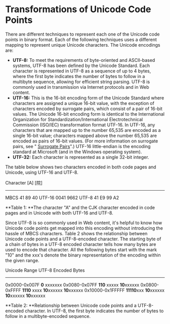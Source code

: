 

# Transformations of Unicode Code Points

There are different techniques to represent each one of the Unicode code points in binary format. Each of the following techniques uses a different mapping to represent unique Unicode characters. The Unicode encodings are:

-   **UTF-8:** To meet the requirements of byte-oriented and ASCII-based systems, UTF-8 has been defined by the Unicode Standard. Each character is represented in UTF-8 as a sequence of up to 4 bytes, where the first byte indicates the number of bytes to follow in a multibyte sequence, allowing for efficient string parsing. UTF-8 is commonly used in transmission via Internet protocols and in Web content.
-   **UTF-16:** This is the 16-bit encoding form of the Unicode Standard where characters are assigned a unique 16-bit value, with the exception of characters encoded by surrogate pairs, which consist of a pair of 16-bit values. The Unicode 16-bit encoding form is identical to the International Organization for Standardization/International Electrotechnical Commission (ISO/IEC) transformation format UTF-16. In UTF-16, any characters that are mapped up to the number 65,535 are encoded as a single 16-bit value; characters mapped above the number 65,535 are encoded as pairs of 16-bit values. (For more information on surrogate pairs, see " [Surrogate Pairs](https://msdn.microsoft.com/globalization/mt683846)".) UTF-16 little-endian is the encoding standard at Microsoft (and in the Windows operating system).
-   **UTF-32:** Each character is represented as a single 32-bit integer.

The table below shows two characters encoded in both code pages and Unicode, using UTF-16 and UTF-8.

  Character   [A]    [院]
  ----------- ------ ----------
  MBCS        41     89 40
  UTF-16      0041   9662
  UTF-8       41     E9 99 A2

**Table 1: **The character "A" and the CJK character encoded in code pages and in Unicode with both UTF-16 and UTF-8.

Since UTF-8 is so commonly used in Web content, it's helpful to know how Unicode code points get mapped into this encoding without introducing the hassle of MBCS characters. Table 2 shows the relationship between Unicode code points and a UTF-8-encoded character. The starting byte of a chain of bytes in a UTF-8 encoded character tells how many bytes are used to encode that character. All the following bytes start with the mark "10" and the xxx's denote the binary representation of the encoding within the given range.

  Unicode Range      UTF-8 Encoded Bytes
  ------------------ -----------------------------------------------------
  0x0000-0x007F      **0** xxxxxxx
  0x0080-0x07FF      **110** xxxxx **10**xxxxxx
  0x0800-0xFFFF      **1110** xxxx **10**xxxxxx **10**xxxxxx
  0x10000-0x1FFFFF   **11110**xxx **10**xxxxxx **10**xxxxxx **10**xxxxxx

**Table 2: **Relationship between Unicode code points and a UTF-8-encoded character. In UTF-8, the first byte indicates the number of bytes to follow in a multibyte-encoded sequence.


